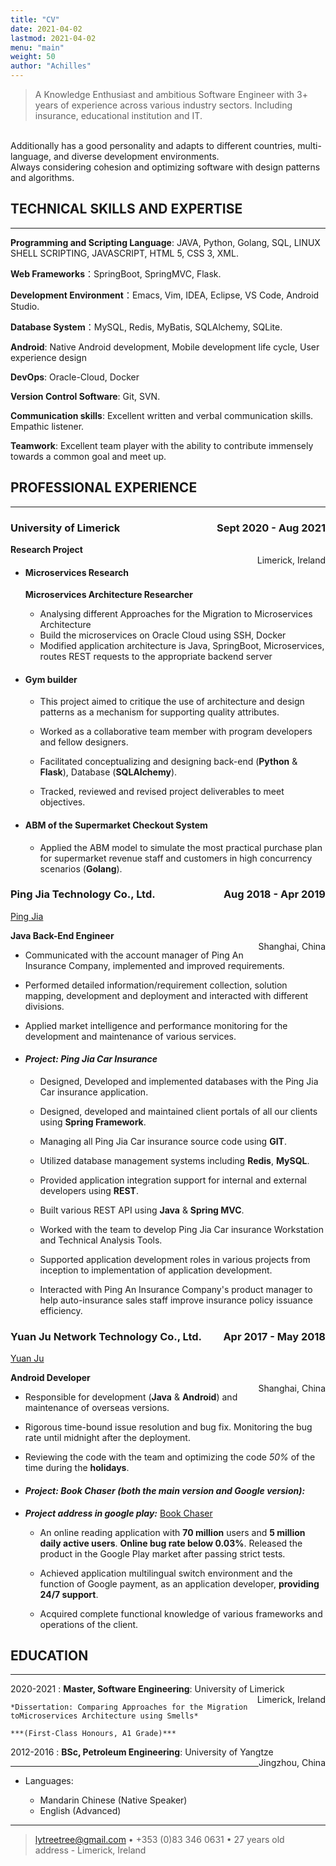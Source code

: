 ```yaml
---
title: "CV"
date: 2021-04-02
lastmod: 2021-04-02
menu: "main"
weight: 50
author: "Achilles"
---
```




>  A Knowledge Enthusiast and ambitious Software Engineer with 3+ years of experience across various industry sectors. Including insurance, educational institution and IT.
<br> 
Additionally has a good personality and adapts to different countries, multi-language, and diverse development environments.
<br> 
Always considering cohesion and optimizing software with design patterns and algorithms.  

<br>

## **TECHNICAL SKILLS AND EXPERTISE**
----------
    
**Programming and Scripting Language**: JAVA, Python, Golang, SQL, LINUX SHELL SCRIPTING, JAVASCRIPT, HTML 5, CSS 3, XML. 

**Web Frameworks**：SpringBoot, SpringMVC, Flask. 

**Development Environment**：Emacs, Vim, IDEA, Eclipse, VS Code, Android Studio. 

**Database System**：MySQL, Redis, MyBatis, SQLAlchemy, SQLite. 

**Android**:  Native Android development, Mobile development life cycle, User experience design 

**DevOps**: Oracle-Cloud, Docker

**Version Control Software**: Git, SVN. 

**Communication skills**: Excellent written and verbal communication skills. Empathic listener.  

**Teamwork**: Excellent team player with the ability to contribute immensely towards a common goal and meet up.	




## **PROFESSIONAL EXPERIENCE** 
--------------------
### **University of Limerick <span style="float:right">Sept 2020 - Aug 2021</span>** 

**Research Project**									 
<span style="float:right">Limerick, Ireland</span>

- #### Microservices Research
    **Microservices Architecture Researcher**

    * Analysing different Approaches for the Migration to Microservices Architecture
    * Build the microservices on Oracle Cloud using SSH, Docker
    * Modified application architecture is Java, SpringBoot, Microservices, routes REST requests to the appropriate backend server
- #### Gym builder 
 
    * This project aimed to critique the use of architecture and design patterns as a mechanism for supporting quality attributes. 

    * Worked as a collaborative team member with program developers and fellow designers. 

    * Facilitated conceptualizing and designing back-end (**Python** & **Flask**), Database (**SQLAlchemy**). 

    * Tracked, reviewed and revised project deliverables to meet objectives. 

- #### ABM of the Supermarket Checkout System 

    * Applied the ABM model to simulate the most practical purchase plan for supermarket revenue staff and customers in high concurrency scenarios (**Golang**). 


### **Ping Jia Technology Co., Ltd.<span style="float:right">Aug 2018 - Apr 2019</span>** 
[Ping Jia](http://www.chinaubi.com/main/)

**Java Back-End Engineer**	  		 
<span style="float:right">Shanghai, China</span>				
   

* Communicated with the account manager of Ping An Insurance Company, implemented and improved requirements. 

* Performed detailed information/requirement collection, solution mapping, development and deployment and interacted with different divisions.  

* Applied market intelligence and performance monitoring for the development and maintenance of various services. 

 - #### ***Project: Ping Jia Car Insurance*** 

    * Designed, Developed and implemented databases with the Ping Jia Car insurance application.  

    * Designed, developed and maintained client portals of all our clients using **Spring Framework**. 

    * Managing all Ping Jia Car insurance source code using **GIT**.  

    * Utilized database management systems including **Redis**, **MySQL**.  

    * Provided application integration support for internal and external developers using **REST**.  

    * Built various REST API using **Java** & **Spring MVC**.  

    * Worked with the team to develop Ping Jia Car insurance Workstation and Technical Analysis Tools.  

    * Supported application development roles in various projects from inception to implementation of application development. 

    * Interacted with Ping An Insurance Company's product manager to help auto-insurance sales staff improve insurance policy issuance efficiency. 


### **Yuan Ju Network Technology Co., Ltd.<span style="float:right">Apr 2017 - May 2018</span>** 
   [Yuan Ju](http://www.1391.com/)
<br>

**Android Developer** 								 
<span style="float:right">Shanghai, China</span> 

* Responsible for development (**Java** & **Android**) and maintenance of overseas versions. 

* Rigorous time-bound issue resolution and bug fix. Monitoring the bug rate until midnight after the deployment. 

* Reviewing the code with the team and optimizing the code *50%* of the time during the **holidays**. 

- ####  ***Project: Book Chaser (both the main version and Google version):*** 

- ***Project address in google play:*** [Book Chaser](https://play.google.com/store/apps/details?id=com.ushaqi.zhuishushenqi.play) 

    + An online reading application with **70 million** users and **5 million daily active users**.  **Online bug rate below 0.03%**. Released the product in the Google Play market after passing strict tests.  

    + Achieved application multilingual switch environment and the function of Google payment, as an application developer, **providing 24/7 support**. 

    + Acquired complete functional knowledge of various frameworks and operations of the client. 



## **EDUCATION**

---------

2020-2021 
:   **Master, Software Engineering**: University of Limerick 
<span style="float:right">Limerick, Ireland</span> 

    *Dissertation: Comparing Approaches for the Migration toMicroservices Architecture using Smells*
    
    ***(First-Class Honours, A1 Grade)***

2012-2016
:   **BSc, Petroleum Engineering**: University of Yangtze 
<span style="float:right">Jingzhou, China</span> 


----------------------------------------

* Languages:

     * Mandarin Chinese (Native Speaker)
     * English (Advanced)

----

> <lytreetree@gmail.com> • +353 (0)83 346 0631 • 27 years old\
> address - Limerick, Ireland
